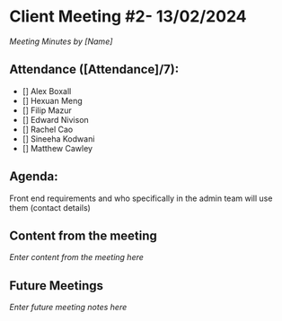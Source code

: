 # Client Meeting #2- 13/02/2024

*Meeting Minutes by [Name]*

## Attendance ([Attendance]/7):

- [] Alex Boxall
- [] Hexuan Meng
- [] Filip Mazur
- [] Edward Nivison
- [] Rachel Cao
- [] Sineeha Kodwani
- [] Matthew Cawley

## Agenda:

Front end requirements and who specifically in the admin team will use them (contact details)

## Content from the meeting

*Enter content from the meeting here*

## Future Meetings

*Enter future meeting notes here*
